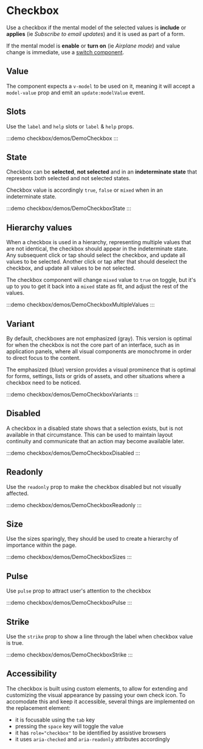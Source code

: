 <script setup>
import DemoCheckbox from '@/components/checkbox/demos/DemoCheckbox.vue'
import DemoCheckboxVariants from '@/components/checkbox/demos/DemoCheckboxVariants.vue'
import DemoCheckboxPulse from '@/components/checkbox/demos/DemoCheckboxPulse.vue'
import DemoCheckboxDisabled from '@/components/checkbox/demos/DemoCheckboxDisabled.vue'
import DemoCheckboxStrike from '@/components/checkbox/demos/DemoCheckboxStrike.vue'
import DemoCheckboxSizes from '@/components/checkbox/demos/DemoCheckboxSizes.vue'
import DemoCheckboxState from '@/components/checkbox/demos/DemoCheckboxState.vue'
import DemoCheckboxReadonly from '@/components/checkbox/demos/DemoCheckboxReadonly.vue'
import DemoCheckboxMultipleValues from '@/components/checkbox/demos/DemoCheckboxMultipleValues.vue'
</script>

# Checkbox

Use a checkbox if the mental model of the selected values is **include** or **applies** (ie *Subscribe to email updates*) and it is used as part of a form.

If the mental model is **enable** or **turn on** (ie *Airplane mode*) and value change is immediate, use a [switch component](/components/switch/switch.md).

## Value

The component expects a `v-model` to be used on it, meaning it will accept a `model-value` prop and emit an `update:modelValue` event.

## Slots

Use the `label` and `help` slots or `label` & `help` props.

:::demo checkbox/demos/DemoCheckbox
<DemoCheckbox />
:::

## State

Checkbox can be **selected**, **not selected** and in an **indeterminate state** that represents both selected and not selected states.

Checkbox value is accordingly `true`, `false` or `mixed` when in an indeterminate state.

:::demo checkbox/demos/DemoCheckboxState
<DemoCheckboxState />
:::

## Hierarchy values

When a checkbox is used in a hierarchy, representing multiple values that are not identical, the checkbox should appear in the indeterminate state. Any subsequent click or tap should select the checkbox, and update all values to be selected. Another click or tap after that should deselect the checkbox, and update all values to be not selected.

The checkbox component will change `mixed` value to `true` on toggle, but it's up to you to get it back into a `mixed` state as fit, and adjust the rest of the values.

:::demo checkbox/demos/DemoCheckboxMultipleValues
<DemoCheckboxMultipleValues />
:::

## Variant

By default, checkboxes are not emphasized (gray). This version is optimal for when the checkbox is not the core part of an interface, such as in application panels, where all visual components are monochrome in order to direct focus to the content.

The emphasized (blue) version provides a visual prominence that is optimal for forms, settings, lists or grids of assets, and other situations where a checkbox need to be noticed.

:::demo checkbox/demos/DemoCheckboxVariants
<DemoCheckboxVariants />
:::

## Disabled

A checkbox in a disabled state shows that a selection exists, but is not available in that circumstance. This can be used to maintain layout continuity and communicate that an action may become available later.

:::demo checkbox/demos/DemoCheckboxDisabled
<DemoCheckboxDisabled />
:::

## Readonly

Use the `readonly` prop to make the checkbox disabled but not visually affected.

:::demo checkbox/demos/DemoCheckboxReadonly
<DemoCheckboxReadonly />
:::

## Size

Use the sizes sparingly, they should be used to create a hierarchy of importance within the page.

:::demo checkbox/demos/DemoCheckboxSizes
<DemoCheckboxSizes />
:::

## Pulse

Use `pulse` prop to attract user's attention to the checkbox

:::demo checkbox/demos/DemoCheckboxPulse
<DemoCheckboxPulse />
:::

## Strike

Use the `strike` prop to show a line through the label when checkbox value is true.

:::demo checkbox/demos/DemoCheckboxStrike
<DemoCheckboxStrike />
:::

## Accessibility

The checkbox is built using custom elements, to allow for extending and customizing the visual appearance by passing your own check icon. To accomodate this and keep it accessible, several things are implemented on the replacement element:

- it is focusable using the `tab` key
- pressing the `space` key will toggle the value
- it has `role="checkbox"` to be identified by assistive browsers
- it uses `aria-checked` and `aria-readonly` attributes accordingly
